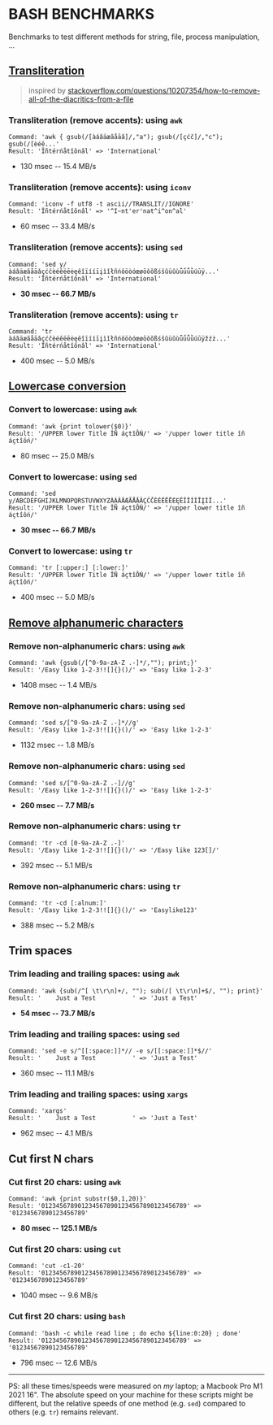 # BASH BENCHMARKS
Benchmarks to test different methods for string, file, process manipulation, ...

## [Transliteration](https://github.com/pforret/bash_benchmarks/blob/main/transliteration.sh)

> inspired by [stackoverflow.com/questions/10207354/how-to-remove-all-of-the-diacritics-from-a-file](https://stackoverflow.com/questions/10207354/how-to-remove-all-of-the-diacritics-from-a-file)

### Transliteration (remove accents): using `awk`
```
Command: 'awk { gsub(/[àáâäæãåāǎ]/,"a"); gsub(/[çćč]/,"c"); gsub(/[èéê...'
Result: 'Îñtérńåtîônâl' => 'International'
```
* 130 msec -- 15.4 MB/s

### Transliteration (remove accents): using `iconv`
```
Command: 'iconv -f utf8 -t ascii//TRANSLIT//IGNORE'
Result: 'Îñtérńåtîônâl' => '^I~nt'er'nat^i^on^al'
```
* 60 msec -- 33.4 MB/s

### Transliteration (remove accents): using `sed`
```
Command: 'sed y/àáâäæãåāǎçćčèéêëēėęěîïííīįìǐłñńôöòóœøōǒõßśšûüǔùǖǘǚǜúūÿ...'
Result: 'Îñtérńåtîônâl' => 'International'
```
* **30 msec -- 66.7 MB/s**

### Transliteration (remove accents): using `tr`
```
Command: 'tr àáâäæãåāǎçćčèéêëēėęěîïííīįìǐłñńôöòóœøōǒõßśšûüǔùǖǘǚǜúūÿžźż...'
Result: 'Îñtérńåtîônâl' => 'International'
```
* 400 msec -- 5.0 MB/s


## [Lowercase conversion](https://github.com/pforret/bash_benchmarks/blob/main/lowercase.sh)

### Convert to lowercase: using `awk`
```
Command: 'awk {print tolower($0)}'
Result: '/UPPER lower Title ÎÑ áçtîÔŃ/' => '/upper lower title îñ áçtîôń/'
```
* 80 msec -- 25.0 MB/s

### Convert to lowercase: using `sed`
```
Command: 'sed y/ABCDEFGHIJKLMNOPQRSTUVWXYZÀÁÂÄÆÃÅĀǍÇĆČÈÉÊËĒĖĘĚÎÏÍÍĪĮÌǏ...'
Result: '/UPPER lower Title ÎÑ áçtîÔŃ/' => '/upper lower title îñ áçtîôń/'
```
* **30 msec -- 66.7 MB/s**

### Convert to lowercase: using `tr`
```
Command: 'tr [:upper:] [:lower:]'
Result: '/UPPER lower Title ÎÑ áçtîÔŃ/' => '/upper lower title îñ áçtîôń/'
```
* 400 msec -- 5.0 MB/s


## [Remove alphanumeric characters]()

### Remove non-alphanumeric chars: using `awk`
```
Command: 'awk {gsub(/[^0-9a-zA-Z .-]*/,""); print;}'
Result: '/Easy like 1-2-3!![]{}()/' => 'Easy like 1-2-3'
```
* 1408 msec -- 1.4 MB/s

### Remove non-alphanumeric chars: using `sed`
```
Command: 'sed s/[^0-9a-zA-Z .-]*//g'
Result: '/Easy like 1-2-3!![]{}()/' => 'Easy like 1-2-3'
```
* 1132 msec -- 1.8 MB/s

### Remove non-alphanumeric chars: using `sed`
```
Command: 'sed s/[^0-9a-zA-Z .-]//g'
Result: '/Easy like 1-2-3!![]{}()/' => 'Easy like 1-2-3'
```
* **260 msec -- 7.7 MB/s**

### Remove non-alphanumeric chars: using `tr`
```
Command: 'tr -cd [0-9a-zA-Z .-]'
Result: '/Easy like 1-2-3!![]{}()/' => '/Easy like 123[]/'
```
* 392 msec -- 5.1 MB/s

### Remove non-alphanumeric chars: using `tr`
```
Command: 'tr -cd [:alnum:]'
Result: '/Easy like 1-2-3!![]{}()/' => 'Easylike123'
```
* 388 msec -- 5.2 MB/s


## Trim spaces

### Trim leading and trailing spaces: using `awk`
```
Command: 'awk {sub(/^[ \t\r\n]+/, ""); sub(/[ \t\r\n]+$/, ""); print}'
Result: '    Just a Test          ' => 'Just a Test'
```
* **54 msec -- 73.7 MB/s**

### Trim leading and trailing spaces: using `sed`
```
Command: 'sed -e s/^[[:space:]]*// -e s/[[:space:]]*$//'
Result: '    Just a Test          ' => 'Just a Test'
```
* 360 msec -- 11.1 MB/s

### Trim leading and trailing spaces: using `xargs`
```
Command: 'xargs'
Result: '    Just a Test          ' => 'Just a Test'
```
* 962 msec -- 4.1 MB/s

## Cut first N chars

### Cut first 20 chars: using `awk`
```
Command: 'awk {print substr($0,1,20)}'
Result: '0123456789012345678901234567890123456789' => '01234567890123456789'
```
* **80 msec -- 125.1 MB/s**

### Cut first 20 chars: using `cut`
```
Command: 'cut -c1-20'
Result: '0123456789012345678901234567890123456789' => '01234567890123456789'
```
* 1040 msec -- 9.6 MB/s

### Cut first 20 chars: using `bash`
```
Command: 'bash -c while read line ; do echo ${line:0:20} ; done'
Result: '0123456789012345678901234567890123456789' => '01234567890123456789'
```
* 796 msec -- 12.6 MB/s


---
PS: all these times/speeds were measured on _my_ laptop; a Macbook Pro M1 2021 16". 
The absolute speed on your machine for these scripts might be different, 
but the relative speeds of one method (e.g. `sed`) compared to others (e.g. `tr`) remains relevant.
